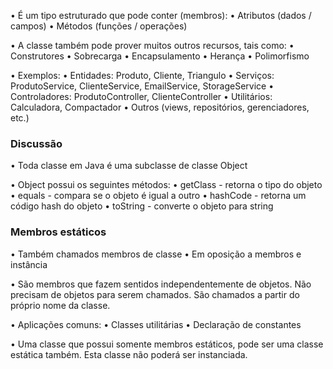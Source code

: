 
• É um tipo estruturado que pode conter (membros):
	• Atributos (dados / campos)
	• Métodos (funções / operações)

• A classe também pode prover muitos outros recursos, tais como:
	• Construtores
	• Sobrecarga
	• Encapsulamento
	• Herança
	• Polimorfismo

• Exemplos:
	• Entidades: Produto, Cliente, Triangulo
	• Serviços: ProdutoService, ClienteService, EmailService, StorageService
	• Controladores: ProdutoController, ClienteController
	• Utilitários: Calculadora, Compactador
	• Outros (views, repositórios, gerenciadores, etc.)


### Discussão

• Toda classe em Java é uma subclasse de classe Object

• Object possui os seguintes métodos:
	• getClass - retorna o tipo do objeto
	• equals - compara se o objeto é igual a outro
	• hashCode - retorna um código hash do objeto
	• toString - converte o objeto para string


### Membros estáticos

• Também chamados membros de classe
	• Em oposição a membros e instância

• São membros que fazem sentidos independentemente de objetos. Não precisam de objetos para serem chamados. São chamados a partir do próprio nome da classe.

• Aplicações comuns:
	• Classes utilitárias
	• Declaração de constantes

• Uma classe que possui somente membros estáticos, pode ser uma classe estática também. Esta classe não poderá ser instanciada.

